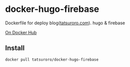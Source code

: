 # docker-hugo-firebase

Dockerfile for deploy blog([tatsuroro.com](https://tatsuroro.com)). hugo & firebase

[On Docker Hub](https://hub.docker.com/r/tatsuroro/docker-hugo-firebase/)

## Install
```
docker pull tatsuroro/docker-hugo-firebase
```
